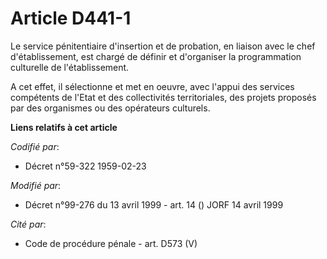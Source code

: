 # Article D441-1

Le service pénitentiaire d'insertion et de probation, en liaison avec le chef d'établissement, est chargé de définir et
d'organiser la programmation culturelle de l'établissement.

A cet effet, il sélectionne et met en oeuvre, avec l'appui des services compétents de l'Etat et des collectivités
territoriales, des projets proposés par des organismes ou des opérateurs culturels.

**Liens relatifs à cet article**

_Codifié par_:

  - Décret n°59-322 1959-02-23

_Modifié par_:

  - Décret n°99-276 du 13 avril 1999 - art. 14 () JORF 14 avril 1999

_Cité par_:

  - Code de procédure pénale - art. D573 (V)
